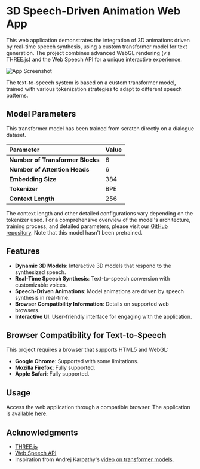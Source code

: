 # 3D Speech-Driven Animation Web App

This web application demonstrates the integration of 3D animations driven by real-time speech synthesis, using a custom transformer model for text generation. The project combines advanced WebGL rendering (via THREE.js) and the Web Speech API for a unique interactive experience.

![App Screenshot](images/screen.png)

The text-to-speech system is based on a custom transformer model, trained with various tokenization strategies to adapt to different speech patterns.

## Model Parameters

This transformer model has been trained from scratch directly on a dialogue dataset. 

| Parameter | Value |
|:--|:--|
| **Number of Transformer Blocks** | 6 |
| **Number of Attention Heads** | 6 |
| **Embedding Size** | 384 |
| **Tokenizer** | BPE |
| **Context Length** | 256 |

The context length and other detailed configurations vary depending on the tokenizer used. For a comprehensive overview of the model's architecture, training process, and detailed parameters, please visit our [GitHub repository](https://github.com/yourusername/your-repository-name). Note that this model hasn't been pretrained. 

## Features

- **Dynamic 3D Models**: Interactive 3D models that respond to the synthesized speech.
- **Real-Time Speech Synthesis**: Text-to-speech conversion with customizable voices.
- **Speech-Driven Animations**: Model animations are driven by speech synthesis in real-time.
- **Browser Compatibility Information**: Details on supported web browsers.
- **Interactive UI**: User-friendly interface for engaging with the application.

## Browser Compatibility for Text-to-Speech

This project requires a browser that supports HTML5 and WebGL:

- **Google Chrome**: Supported with some limitations.
- **Mozilla Firefox**: Fully supported.
- **Apple Safari**: Fully supported.

## Usage

Access the web application through a compatible browser. The application is available [here](https://hugodmn.github.io/ThreeJsProject/).


## Acknowledgments

- [THREE.js](https://threejs.org/)
- [Web Speech API](https://developer.mozilla.org/en-US/docs/Web/API/Web_Speech_API)
- Inspiration from Andrej Karpathy's [video on transformer models](https://www.youtube.com/watch?v=kCc8FmEb1nY&t=1s).
